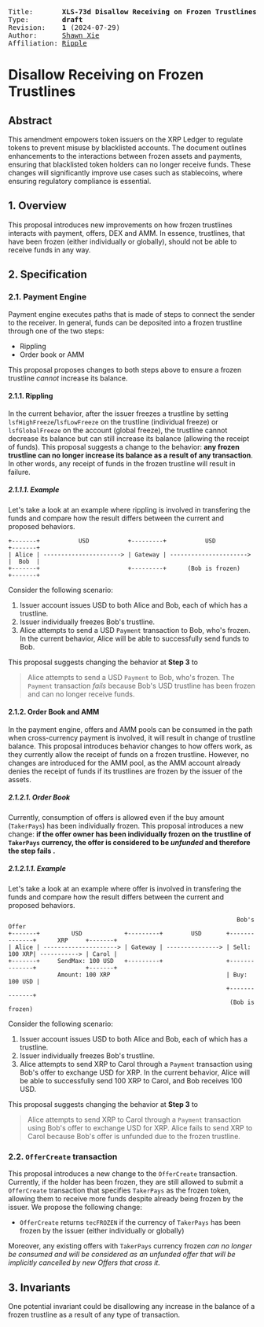 <pre>
Title:       <b>XLS-73d Disallow Receiving on Frozen Trustlines</b>
Type:        <b>draft</b>
Revision:    <b>1</b> (2024-07-29)
Author:      <a href="mailto:shawnxie@ripple.com">Shawn Xie</a>
Affiliation: <a href="https://ripple.com">Ripple</a>
</pre>

#  Disallow Receiving on Frozen Trustlines

## Abstract

This amendment empowers token issuers on the XRP Ledger to regulate tokens to prevent misuse by blacklisted accounts. The document outlines enhancements to the interactions between frozen assets and payments, ensuring that blacklisted token holders can no longer receive funds. These changes will significantly improve use cases such as stablecoins, where ensuring regulatory compliance is essential.

## 1. Overview
This proposal introduces new improvements on how frozen trustlines interacts with payment, offers, DEX and AMM. In essence, trustlines, that have been frozen (either individually or globally), should not be able to receive funds in any way.


## 2. Specification
### 2.1. Payment Engine
Payment engine executes paths that is made of steps to connect the sender to the receiver. In general, funds can be deposited into a frozen trustline through one of the two steps:
* Rippling
* Order book or AMM

This proposal proposes changes to both steps above to ensure a frozen trustline _cannot_ increase its balance.

#### 2.1.1. Rippling
In the current behavior, after the issuer freezes a trustline by setting `lsfHighFreeze`/`lsfLowFreeze` on the trustline (individual freeze) or `lsfGlobalFreeze` on the account (global freeze), the trustline cannot decrease its balance but can still increase its balance (allowing the receipt of funds). This proposal suggests a change to the behavior: __any frozen trustline can no longer increase its balance as a result of any transaction__. In other words, any receipt of funds in the frozen trustline will result in failure.

##### 2.1.1.1. Example
Let's take a look at an example where rippling is involved in transfering the funds and compare how the result differs between the current and proposed behaviors.

```
+-------+           USD           +---------+           USD           +-------+
| Alice | ----------------------> | Gateway | ----------------------> |  Bob  |
+-------+                         +---------+      (Bob is frozen)    +-------+
```

Consider the following scenario:

1. Issuer account issues USD to both Alice and Bob, each of which has a trustline.
2. Issuer individually freezes Bob's trustline.
3. Alice attempts to send a USD `Payment` transaction to Bob, who's frozen. In the current behavior, Alice will be able to successfully send funds to Bob.

This proposal suggests changing the behavior at __Step 3__ to 

> Alice attempts to send a USD `Payment` to Bob, who's frozen. The `Payment` transaction _fails_ because Bob's USD trustline has been frozen and can no longer receive funds.


#### 2.1.2. Order Book and AMM
In the payment engine, offers and AMM pools can be consumed in the path when cross-currency payment is involved, it will result in change of trustline balance. This proposal introduces behavior changes to how offers work, as they currently allow the receipt of funds on a frozen trustline. However, no changes are introduced for the AMM pool, as the AMM account already denies the receipt of funds if its trustlines are frozen by the issuer of the assets.

##### 2.1.2.1. Order Book
Currently, consumption of offers is allowed even if the buy amount (`TakerPays`) has been individually frozen. This proposal introduces a new change: __if the offer owner has been individually frozen on the trustline of `TakerPays` currency, the offer is considered to be _unfunded_ and therefore the step fails .__
##### 2.1.2.1.1. Example
Let's take a look at an example where offer is involved in transfering the funds and compare how the result differs between the current and proposed behaviors.


```
                                                                 Bob's Offer
+-------+         USD            +---------+        USD       +--------------+      XRP     +-------+
| Alice | ---------------------> | Gateway | ---------------> | Sell: 100 XRP| -----------> | Carol |
+-------+     SendMax: 100 USD   +---------+                  +--------------+              +-------+
              Amount: 100 XRP                                 | Buy: 100 USD |       
                                                              +--------------+
                                                               (Bob is frozen)                             
```

Consider the following scenario:

1. Issuer account issues USD to both Alice and Bob, each of which has a trustline.
2. Issuer individually freezes Bob's trustline.
3. Alice attempts to send XRP to Carol through a `Payment` transaction using Bob's offer to exchange USD for XRP. In the current behavior, Alice will be able to successfully send 100 XRP to Carol, and Bob receives 100 USD.

This proposal suggests changing the behavior at  __Step 3__ to 

> Alice attempts to send XRP to Carol through a `Payment` transaction using Bob's offer to exchange USD for XRP. Alice fails to send XRP to Carol because Bob's offer is unfunded due to the frozen trustline.

### 2.2. `OfferCreate` transaction
This proposal introduces a new change to the `OfferCreate` transaction. Currently, if the holder has been frozen, they are still allowed to submit a `OfferCreate` transaction that specifies `TakerPays` as the frozen token, allowing them to receive more funds despite already being frozen by the issuer. We propose the following change:
* `OfferCreate` returns `tecFROZEN` if the currency of `TakerPays` has been frozen by the issuer (either individually or globally)

Moreover, any existing offers with `TakerPays` currency frozen _can no longer be consumed and will be considered as an _unfunded_ offer that will be implicitly cancelled by new Offers that cross it._

## 3. Invariants
One potential invariant could be disallowing any increase in the balance of a frozen trustline as a result of any type of transaction.






